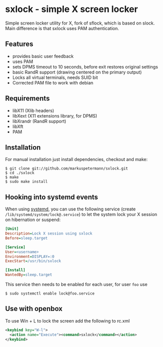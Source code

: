 sxlock - simple X screen locker
===============================

Simple screen locker utility for X, fork of sflock, which is based on slock.
Main difference is that sxlock uses PAM authentication.


Features
--------

 - provides basic user feedback
 - uses PAM
 - sets DPMS timeout to 10 seconds, before exit restores original settings
 - basic RandR support (drawing centered on the primary output)
 - Locks all virtual terminals, needs SUID bit
 - Corrected PAM file to work with debian


Requirements
------------

 - libX11 (Xlib headers)
 - libXext (X11 extensions library, for DPMS)
 - libXrandr (RandR support)
 - libXft
 - PAM


Installation
------------

For manual installation just install dependencies, checkout and make:

```
$ git clone git://github.com/markuspetermann/sxlock.git
$ cd ./sxlock
$ make
$ sudo make install
```


Hooking into systemd events
---------------------------

When using [systemd](http://freedesktop.org/wiki/Software/systemd/), you can use
the following service (create `/lib/systemd/system/lock@.service`) to let the
system lock your X session on hibernation or suspend:

```ini
[Unit]
Description=Lock X session using sxlock
Before=sleep.target

[Service]
User=<username>
Environment=DISPLAY=:0
ExecStart=/usr/bin/sxlock

[Install]
WantedBy=sleep.target
```

This service then needs to be enabled for each user, for user `foo` use
```
$ sudo systemctl enable lock@foo.service
```


Use with openbox
----------------

To use Win + L to lock the screen add the following to rc.xml

```xml
<keybind key="W-l">
  <action name="Execute"><command>sxlock</command></action>
</keybind>
```
